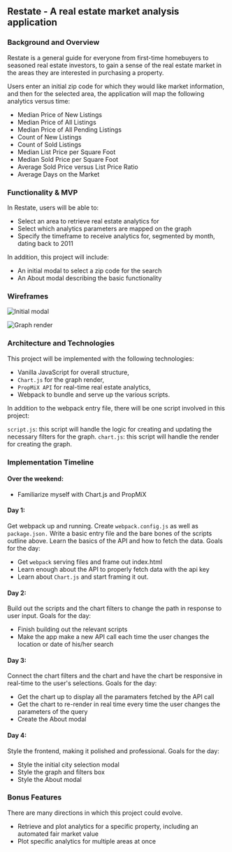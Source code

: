 ## Restate - A real estate market analysis application

### Background and Overview

Restate is a general guide for everyone from first-time homebuyers to seasoned real estate investors, to gain a sense of the real estate 
market in the areas they are interested in purchasing a property. 

Users enter an initial zip code for which they would like market information, and then for the selected area, the application will map the 
following analytics versus time:

* Median Price of New Listings
* Median Price of All Listings
* Median Price of All Pending Listings
* Count of New Listings
* Count of Sold Listings
* Median List Price per Square Foot
* Median Sold Price per Square Foot
* Average Sold Price versus List Price Ratio
* Average Days on the Market

### Functionality & MVP

In Restate, users will be able to:

* Select an area to retrieve real estate analytics for
* Select which analytics parameters are mapped on the graph
* Specify the timeframe to receive analytics for, segmented by month, dating back to 2011

In addition, this project will include:

* An initial modal to select a zip code for the search
* An About modal describing the basic functionality

### Wireframes

![Initial modal](https://github.com/andrewopes789/restate/blob/master/wireframes/initial-modal.png)

![Graph render](https://github.com/andrewopes789/restate/blob/master/wireframes/graph-render.png)

### Architecture and Technologies

This project will be implemented with the following technologies:

* Vanilla JavaScript for overall structure,
* `Chart.js` for the graph render,
* `PropMiX API` for real-time real estate analytics,
* Webpack to bundle and serve up the various scripts.

In addition to the webpack entry file, there will be one script involved in this project:

`script.js`: this script will handle the logic for creating and updating the necessary filters for the graph.
`chart.js`: this script will handle the render for creating the graph.

### Implementation Timeline

#### Over the weekend:

* Familiarize myself with Chart.js and PropMiX

#### Day 1: 
Get webpack up and running. Create `webpack.config.js` as well as `package.json.` Write a basic entry file and the bare bones
of the scripts outline above. Learn the basics of the API and how to fetch the data. Goals for the day: 

* Get `webpack` serving files and frame out index.html
* Learn enough about the API to properly fetch data with the api key
* Learn about `Chart.js` and start framing it out.

#### Day 2:
Build out the scripts and the chart filters to change the path in response to user input. Goals for the day: 

* Finish building out the relevant scripts 
* Make the app make a new API call each time the user changes the location or date of his/her search

#### Day 3:
Connect the chart filters and the chart and have the chart be responsive in real-time to the user's selections. Goals for the day:

* Get the chart up to display all the paramaters fetched by the API call
* Get the chart to re-render in real time every time the user changes the parameters of the query
* Create the About modal

#### Day 4: 
Style the frontend, making it polished and professional. Goals for the day: 

* Style the initial city selection modal
* Style the graph and filters box
* Style the About modal

### Bonus Features
There are many directions in which this project could evolve.

* Retrieve and plot analytics for a specific property, including an automated fair market value
* Plot specific analytics for multiple areas at once
